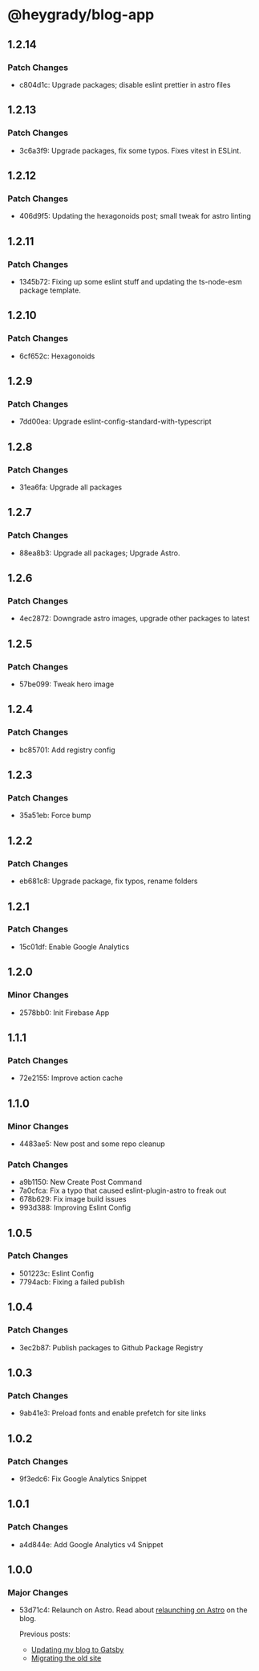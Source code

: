 # @heygrady/blog-app

## 1.2.14

### Patch Changes

- c804d1c: Upgrade packages; disable eslint prettier in astro files

## 1.2.13

### Patch Changes

- 3c6a3f9: Upgrade packages, fix some typos. Fixes vitest in ESLint.

## 1.2.12

### Patch Changes

- 406d9f5: Updating the hexagonoids post; small tweak for astro linting

## 1.2.11

### Patch Changes

- 1345b72: Fixing up some eslint stuff and updating the ts-node-esm package template.

## 1.2.10

### Patch Changes

- 6cf652c: Hexagonoids

## 1.2.9

### Patch Changes

- 7dd00ea: Upgrade eslint-config-standard-with-typescript

## 1.2.8

### Patch Changes

- 31ea6fa: Upgrade all packages

## 1.2.7

### Patch Changes

- 88ea8b3: Upgrade all packages; Upgrade Astro.

## 1.2.6

### Patch Changes

- 4ec2872: Downgrade astro images, upgrade other packages to latest

## 1.2.5

### Patch Changes

- 57be099: Tweak hero image

## 1.2.4

### Patch Changes

- bc85701: Add registry config

## 1.2.3

### Patch Changes

- 35a51eb: Force bump

## 1.2.2

### Patch Changes

- eb681c8: Upgrade package, fix typos, rename folders

## 1.2.1

### Patch Changes

- 15c01df: Enable Google Analytics

## 1.2.0

### Minor Changes

- 2578bb0: Init Firebase App

## 1.1.1

### Patch Changes

- 72e2155: Improve action cache

## 1.1.0

### Minor Changes

- 4483ae5: New post and some repo cleanup

### Patch Changes

- a9b1150: New Create Post Command
- 7a0cfca: Fix a typo that caused eslint-plugin-astro to freak out
- 678b629: Fix image build issues
- 993d388: Improving Eslint Config

## 1.0.5

### Patch Changes

- 501223c: Eslint Config
- 7794acb: Fixing a failed publish

## 1.0.4

### Patch Changes

- 3ec2b87: Publish packages to Github Package Registry

## 1.0.3

### Patch Changes

- 9ab41e3: Preload fonts and enable prefetch for site links

## 1.0.2

### Patch Changes

- 9f3edc6: Fix Google Analytics Snippet

## 1.0.1

### Patch Changes

- a4d844e: Add Google Analytics v4 Snippet

## 1.0.0

### Major Changes

- 53d71c4: Relaunch on Astro. Read about [relaunching on Astro](https://heygrady.com/posts/2022-08-29-relaunching-on-astro) on the blog.

  Previous posts:

  - [Updating my blog to Gatsby](https://heygrady.com/posts/2017-06-30-new-blog)
  - [Migrating the old site](https://heygrady.com/posts/2017-06-30-migrating-old-site)

